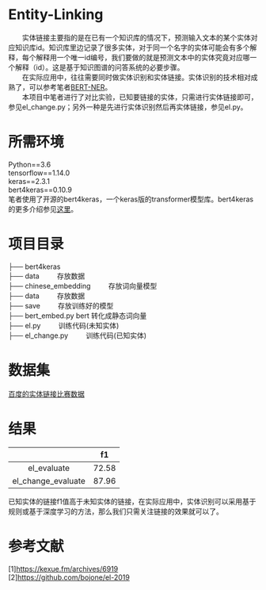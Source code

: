 # Entity-Linking
&emsp;&emsp;实体链接主要指的是在已有一个知识库的情况下，预测输入文本的某个实体对应知识库id。知识库里边记录了很多实体，对于同一个名字的实体可能会有多个解释，每个解释用一个唯一id编号，我们要做的就是预测文本中的实体究竟对应哪一个解释（id）。这是基于知识图谱的问答系统的必要步骤。</br>
&emsp;&emsp;在实际应用中，往往需要同时做实体识别和实体链接。实体识别的技术相对成熟了，可以参考笔者[BERT-NER](https://github.com/dreams-flying/BERT-NER)。</br>
&emsp;&emsp;本项目中笔者进行了对比实验，已知要链接的实体，只需进行实体链接即可，参见el_change.py；另外一种是先进行实体识别然后再实体链接，参见el.py。
# 所需环境
Python==3.6</br>
tensorflow==1.14.0</br>
keras==2.3.1</br>
bert4keras==0.10.9</br>
笔者使用了开源的bert4keras，一个keras版的transformer模型库。bert4keras的更多介绍参见[这里](https://github.com/bojone/bert4keras)。
# 项目目录
├── bert4keras</br>
├── data    存放数据</br>
├── chinese_embedding    存放词向量模型</br>
├── data    存放数据</br>
├── save    存放训练好的模型</br>
├── bert_embed.py bert  转化成静态词向量</br>
├── el.py    训练代码(未知实体)</br>
├── el_change.py    训练代码(已知实体)</br>
# 数据集
[百度的实体链接比赛数据](https://ai.baidu.com/broad/download?dataset=)
# 结果
|  | f1 |
| :------:| :------: |
| el_evaluate | 72.58 |
| el_change_evaluate | 87.96 |

已知实体的链接f1值高于未知实体的链接，在实际应用中，实体识别可以采用基于规则或基于深度学习的方法，那么我们只需关注链接的效果就可以了。
# 参考文献
[1]https://kexue.fm/archives/6919</br>
[2]https://github.com/bojone/el-2019
